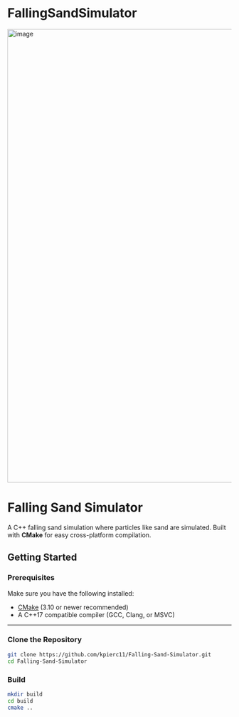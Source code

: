 # FallingSandSimulator
<img width="1269" height="1017" alt="image" src="https://github.com/user-attachments/assets/0604237e-ef46-4795-9cf0-fe1c9e35333e" />

# Falling Sand Simulator

A C++ falling sand simulation where particles like sand are simulated. 
Built with **CMake** for easy cross-platform compilation.

## Getting Started

### Prerequisites

Make sure you have the following installed:

- [CMake](https://cmake.org/) (3.10 or newer recommended)  
- A C++17 compatible compiler (GCC, Clang, or MSVC)  

---

### Clone the Repository

```bash
git clone https://github.com/kpierc11/Falling-Sand-Simulator.git
cd Falling-Sand-Simulator
```

### Build

```bash
mkdir build
cd build
cmake ..



